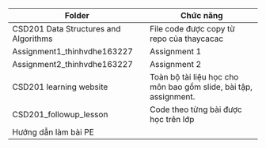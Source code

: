 | Folder                                | Chức năng                                                        |
| ------------------------------------- | ---------------------------------------------------------------- |
| CSD201 Data Structures and Algorithms | File code được copy từ repo của thaycacac                        |
| Assignment1_thinhvdhe163227           | Assignment 1                                                     |
| Assignment2_thinhvdhe163227           | Assignment 2                                                     |
| CSD201 learning website               | Toàn bộ tài liệu học cho môn bao gồm slide, bài tập, assignment. |
| CSD201_followup_lesson                | Code theo từng bài được học trên lớp                             |
| Hướng dẫn làm bài PE                  |                                                                  |
